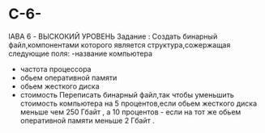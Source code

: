 # C-6-
lABA 6 - ВЫСКОКИЙ УРОВЕНЬ 
Задание : Создать бинарный файл,компонентами которого является структура,сожержащая следующие поля: 
-название компьютера 
- частота процессора 
 - обьем оперативной памяти 
 - обьем жесткого диска
 - стоимость 
 Переписать бинарный файл,так чтобы уменьшить стоимость компьютера на 5 процентов,если обьем жесткого диска меньше чем 250 Гбайт , 
 а 10 процентов - если на тот же обьем оперативной памяти меньше 2 Гбайт .
